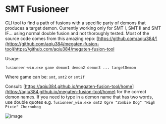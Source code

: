 # SMT Fusioneer

CLI tool to find a path of fusions with a specific party of demons that produces a target demon.
Currently working only for SMT I, SMT II and SMT IF... using normal double fusion and not thoroughly tested.
Most of the source code comes from this amazing repo: [https://github.com/aqiu384/](https://github.com/aqiu384/megaten-fusion-tool)https://github.com/aqiu384/megaten-fusion-tool

Usage:

```fusioneer-win.exe game demon1 demon2 demon3 ... targetDemon```

Where game can be: ```smt```, ```smt2``` or ```smtif```

Consult: [https://aqiu384.github.io/megaten-fusion-tool/home](https://aqiu384.github.io/megaten-fusion-tool/home) for the correct demon names.
If you need to type in a demon name that has two words, use double quotes e.g. ```fusioneer_win.exe smt2 Ogre "Zombie Dog" "High Pixie" Chernobog```

![image](https://github.com/Gecko05/fusioneer/assets/22453392/1bcd4743-f05b-416d-ba88-e6d583e35d00)
